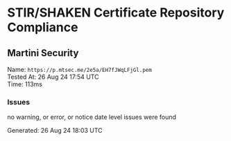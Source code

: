 # STIR/SHAKEN Certificate Repository Compliance

## Martini Security

Name: `https://p.mtsec.me/2e5a/EH7fJWqLFjGl.pem`\
Tested At: 26 Aug 24 17:54 UTC\
Time: 113ms

### Issues

no warning, or error, or notice date level issues were found

Generated: 26 Aug 24 18:03 UTC